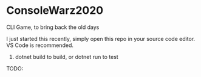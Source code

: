 # ConsoleWarz2020
CLI Game, to bring back the old days

I just started this recently, simply open this repo in your source code editor. VS Code is recommended.

1. dotnet build to build, or dotnet run to test

TODO:


